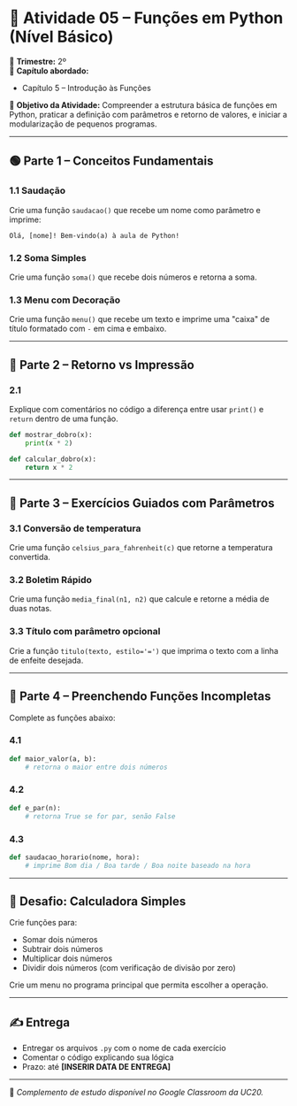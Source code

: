 # 🧪 Atividade 05 – Funções em Python (Nível Básico)

📅 **Trimestre:** 2º  
📘 **Capítulo abordado:**  
- Capítulo 5 – Introdução às Funções

🎯 **Objetivo da Atividade:**
Compreender a estrutura básica de funções em Python, praticar a definição com parâmetros e retorno de valores, e iniciar a modularização de pequenos programas.

---

## 🟢 Parte 1 – Conceitos Fundamentais

### 1.1 Saudação
Crie uma função `saudacao()` que recebe um nome como parâmetro e imprime:
```
Olá, [nome]! Bem-vindo(a) à aula de Python!
```

### 1.2 Soma Simples
Crie uma função `soma()` que recebe dois números e retorna a soma.

### 1.3 Menu com Decoração
Crie uma função `menu()` que recebe um texto e imprime uma "caixa" de título formatado com `-` em cima e embaixo.

---

## 🧠 Parte 2 – Retorno vs Impressão

### 2.1
Explique com comentários no código a diferença entre usar `print()` e `return` dentro de uma função.

```python
def mostrar_dobro(x):
    print(x * 2)

def calcular_dobro(x):
    return x * 2
```

---

## 🔁 Parte 3 – Exercícios Guiados com Parâmetros

### 3.1 Conversão de temperatura
Crie uma função `celsius_para_fahrenheit(c)` que retorne a temperatura convertida.

### 3.2 Boletim Rápido
Crie uma função `media_final(n1, n2)` que calcule e retorne a média de duas notas.

### 3.3 Título com parâmetro opcional
Crie a função `titulo(texto, estilo='=')` que imprima o texto com a linha de enfeite desejada.

---

## 🧩 Parte 4 – Preenchendo Funções Incompletas

Complete as funções abaixo:

### 4.1
```python
def maior_valor(a, b):
    # retorna o maior entre dois números
```

### 4.2
```python
def e_par(n):
    # retorna True se for par, senão False
```

### 4.3
```python
def saudacao_horario(nome, hora):
    # imprime Bom dia / Boa tarde / Boa noite baseado na hora
```

---

## 🧪 Desafio: Calculadora Simples

Crie funções para:

- Somar dois números
- Subtrair dois números
- Multiplicar dois números
- Dividir dois números (com verificação de divisão por zero)

Crie um menu no programa principal que permita escolher a operação.

---

## ✍️ Entrega

- Entregar os arquivos `.py` com o nome de cada exercício
- Comentar o código explicando sua lógica
- Prazo: até **[INSERIR DATA DE ENTREGA]**

---

🔗 *Complemento de estudo disponível no Google Classroom da UC20.*